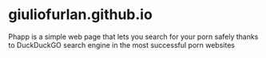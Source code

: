 # giuliofurlan.github.io
Phapp is a simple web page that lets you search for your porn safely thanks to DuckDuckGO search engine in the most successful porn websites
